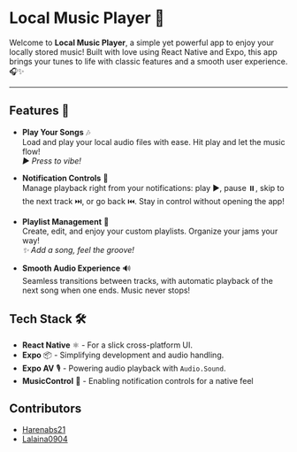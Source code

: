 # Local Music Player 🎵

Welcome to **Local Music Player**, a simple yet powerful app to enjoy your locally stored music! Built with love using React Native and Expo, this app brings your tunes to life with classic features and a smooth user experience. 🎧✨

---

## Features 🚀

- **Play Your Songs** 🎶  
  Load and play your local audio files with ease. Hit play and let the music flow!  
  *▶️ Press to vibe!*

- **Notification Controls** 📲  
  Manage playback right from your notifications: play ▶️, pause ⏸️, skip to the next track ⏭️, or go back ⏮️. Stay in control without opening the app!  

- **Playlist Management** 📃  
  Create, edit, and enjoy your custom playlists. Organize your jams your way!  
  *✨ Add a song, feel the groove!*

- **Smooth Audio Experience** 🔊  
  Seamless transitions between tracks, with automatic playback of the next song when one ends. Music never stops!  


## Tech Stack 🛠️

- **React Native** ⚛️ - For a slick cross-platform UI.  
- **Expo** 📦 - Simplifying development and audio handling.  
- **Expo AV** 🎙️ - Powering audio playback with `Audio.Sound`.  
- **MusicControl** 🔔 - Enabling notification controls for a native feel

## Contributors

- [Harenabs21](https://github.com/Harenabs21)
- [Lalaina0904](https://github.com/Lalaina0904)